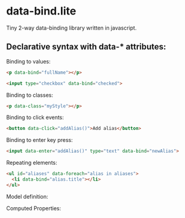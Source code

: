 data-bind.lite
==============

Tiny 2-way data-binding library written in javascript.

Declarative syntax with data-* attributes:
-------------------

Binding to values:
```html
<p data-bind="fullName"></p>
```
```html
<input type="checkbox" data-bind="checked">
```

Binding to classes:
```html
<p data-class="myStyle"></p>
```

Binding to click events:
```html
<button data-click="addAlias()">Add alias</button>
```

Binding to enter key press:
```html
<input data-enter="addAlias()" type="text" data-bind="newAlias">
```

Repeating elements:
```html
<ul id="aliases" data-foreach="alias in aliases">
  <li data-bind="alias.title"></li>
</ul>
```

Model definition:

Computed Properties:
